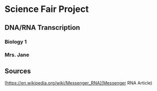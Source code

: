 # Science Fair Project
## DNA/RNA Transcription
### Biology 1
### Mrs. Jane

## Sources
[https://en.wikipedia.org/wiki/Messenger_RNA](Messenger RNA Article)
